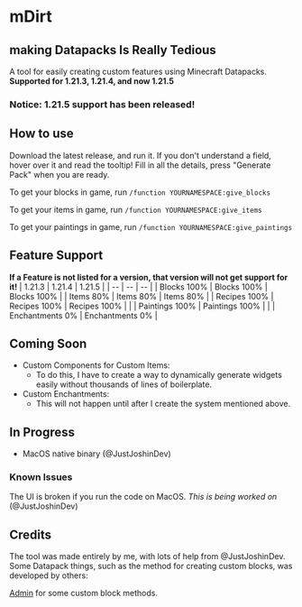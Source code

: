 # mDirt
## making Datapacks Is Really Tedious

A tool for easily creating custom features using Minecraft Datapacks.
**Supported for 1.21.3, 1.21.4, and now 1.21.5**

### Notice: 1.21.5 support has been released!

## How to use
Download the latest release, and run it.
If you don't understand a field, hover over it and read the tooltip!
Fill in all the details, press "Generate Pack" when you are ready.

To get your blocks in game, run `/function YOURNAMESPACE:give_blocks`

To get your items in game, run `/function YOURNAMESPACE:give_items`

To get your paintings in game, run `/function YOURNAMESPACE:give_paintings`

## Feature Support
**If a Feature is not listed for a version, that version will not get support for it!**
| 1.21.3 | 1.21.4 | 1.21.5 |
| -- |  -- | -- |
| Blocks  100% | Blocks  100% | Blocks  100% |
| Items  80% | Items  80% | Items 80% |
| Recipes  100% | Recipes  100% | Recipes 100% |
|  | Paintings  100% | Paintings 100% |
|  | Enchantments  0% | Enchantments 0% |

## Coming Soon
- Custom Components for Custom Items:
  - To do this, I have to create a way to dynamically generate widgets easily without thousands of lines of boilerplate.
- Custom Enchantments:
  - This will not happen until after I create the system mentioned above.

## In Progress
- MacOS native binary (@JustJoshinDev)

### Known Issues
The UI is broken if you run the code on MacOS. *This is being worked on* (@JustJoshinDev)

## Credits
The tool was made entirely by me, with lots of help from @JustJoshinDev.
Some Datapack things, such as the method for creating custom blocks, was developed by others:

[Admin](https://youtube.com/@WASDBuildTeam) for some custom block methods.
